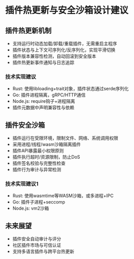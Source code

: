 # 插件热更新与安全沙箱设计建议

## 插件热更新机制

- 支持运行时动态加载/卸载/重载插件，无需重启主程序
- 插件状态与上下文可序列化/反序列化，实现平滑切换
- 插件版本兼容性检测，自动回滚到安全版本
- 插件热更新事件通知与日志追踪

### 技术实现建议

- Rust: 使用libloading+trait对象，插件状态通过serde序列化
- Go: 插件进程隔离，gRPC/HTTP通信
- Node.js: require钩子+进程隔离
- 插件元数据中声明兼容性与依赖

## 插件安全沙箱

- 插件运行在受限环境，限制文件、网络、系统调用权限
- 采用进程/线程/wasm沙箱隔离插件
- 插件API暴露最小权限原则
- 插件执行超时/资源限制，防止DoS
- 插件签名校验与完整性检查
- 插件行为审计与异常检测

### 技术实现建议1

- Rust: 使用wasmtime等WASM沙箱，或多进程+IPC
- Go: 插件子进程+seccomp
- Node.js: vm2沙箱

## 未来展望

- 插件安全自动审计与评分
- 社区插件市场与可信认证
- 支持多语言插件与跨平台热更新
